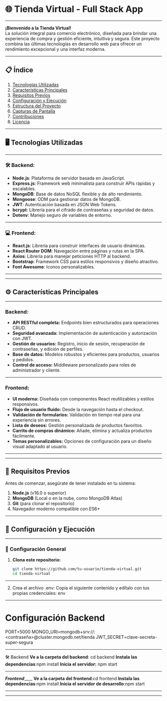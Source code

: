 
# 🌐 **Tienda Virtual - Full Stack App**
_______________________________________________________________
**¡Bienvenido a la Tienda Virtual!**  
La solución integral para comercio electrónico, diseñada para brindar una experiencia de compra y gestión eficiente, intuitiva y segura. Este proyecto combina las últimas tecnologías en desarrollo web para ofrecer un rendimiento excepcional y una interfaz moderna.
_______________________________________________________________

## 📋 **Índice**
1. [Tecnologías Utilizadas](#🖥️-tecnologías-utilizadas)
2. [Características Principales](#⚙️-características-principales)
3. [Requisitos Previos](#📂-requisitos-previos)
4. [Configuración y Ejecución](#🚀-configuración-y-ejecución)
5. [Estructura del Proyecto](#📁-estructura-del-proyecto)
6. [Capturas de Pantalla](#🖼️-capturas-de-pantalla)
7. [Contribuciones](#🤝-contribuciones)
8. [Licencia](#📜-licencia)

---

## 🖥️ **Tecnologías Utilizadas**
_______________________________________________________________
### 🛠️ **Backend:**
- **Node.js**: Plataforma de servidor basada en JavaScript.
- **Express.js**: Framework web minimalista para construir APIs rápidas y escalables.
- **MongoDB**: Base de datos NoSQL flexible y de alto rendimiento.
- **Mongoose**: ODM para gestionar datos de MongoDB.
- **JWT**: Autenticación basada en JSON Web Tokens.
- **bcrypt**: Librería para el cifrado de contraseñas y seguridad de datos.
- **Dotenv**: Manejo seguro de variables de entorno.
_______________________________________________________________
### 💻 **Frontend:**
- **React.js**: Librería para construir interfaces de usuario dinámicas.
- **React Router DOM**: Navegación entre páginas y rutas en la SPA.
- **Axios**: Librería para manejar peticiones HTTP al backend.
- **Bootstrap**: Framework CSS para estilos responsivos y diseño atractivo.
- **Font Awesome**: Iconos personalizables.

---
_______________________________________________________________
## ⚙️ **Características Principales**
_______________________________________________________________
### **Backend:**
- **API RESTful completa:** Endpoints bien estructurados para operaciones CRUD.
- **Seguridad avanzada:** Implementación de autenticación y autorización con JWT.
- **Gestión de usuarios:** Registro, inicio de sesión, recuperación de contraseñas, y edición de perfiles.
- **Base de datos:** Modelos robustos y eficientes para productos, usuarios y pedidos.
- **Control de acceso:** Middleware personalizado para roles de administrador y cliente.
_______________________________________________________________
### **Frontend:**
- **UI moderna:** Diseñada con componentes React reutilizables y estilos responsivos.
- **Flujo de usuario fluido:** Desde la navegación hasta el checkout.
- **Validación de formularios:** Validación en tiempo real para una experiencia sin errores.
- **Lista de deseos:** Gestión personalizada de productos favoritos.
- **Carrito de compras dinámico:** Añade, elimina y actualiza productos fácilmente.
- **Temas personalizables:** Opciones de configuración para un diseño visual adaptado al usuario.

---
_______________________________________________________________
## 📂 **Requisitos Previos**
Antes de comenzar, asegúrate de tener instalado en tu sistema:
1. **Node.js** (v16.0 o superior)
2. **MongoDB** (Local o en la nube, como MongoDB Atlas)
3. **Git** (para clonar el repositorio)
4. Navegador moderno compatible con ES6+

---

## 🚀 **Configuración y Ejecución**
_______________________________________________________________
### 🔧 **Configuración General**
1. **Clona este repositorio:**
   ```bash
   git clone https://github.com/tu-usuario/tienda-virtual.git
   cd tienda-virtual
_______________________________________________________________
2.  Crea el archivo .env:
Copia el siguiente contenido y edítalo con tus propias credenciales:
env
_______________________________________________________________
# Configuración Backend
PORT=5000
MONGO_URI=mongodb+srv://<usuario>:<contraseña>@cluster.mongodb.net/tienda
JWT_SECRET=clave-secreta-super-segura
_____________________________________
🛠️ Backend
**Ve a la carpeta del backend**: cd backend
**Instala las dependencias**:npm install
**Inicia el servidor:** npm start
____________________________________
 _______**Frontend**___________
**Ve a la carpeta del frontend**:cd frontend
**Instala las dependencias**:npm install
**Inicia el servidor de desarrollo**:npm start
______________________________________

_______________________________________________________________





